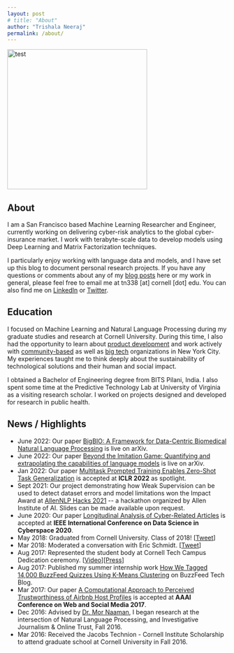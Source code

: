 ```yaml
---
layout: post
# title: "About"
author: "Trishala Neeraj"
permalink: /about/
---
```


<img src="https://drive.google.com/uc?export=&id=1HdgKbw1qqFQ3opksG70zQWWJUlS5FVqc" alt="test" width="320" height=auto> 

## About
I am a San Francisco based Machine Learning Researcher and Engineer, currently working on delivering cyber-risk analytics to the global cyber-insurance market. I work with terabyte-scale data to develop models using Deep Learning and Matrix Factorization techniques.

I particularly enjoy working with language data and models, and I have set up this blog to document personal research projects. If you have any questions or comments about any of my [blog posts](http://trishalaneeraj.github.io/) here or my work in general, please feel free to email me at tn338 [at] cornell [dot] edu. You can also find me on [LinkedIn](https://www.linkedin.com/in/trishalaneeraj/) or [Twitter](https://twitter.com/trishalaneeraj).

## Education
I focused on Machine Learning and Natural Language Processing during my graduate studies and research at Cornell University. During this time, I also had the opportunity to learn about [product development](https://tech.cornell.edu/news/video-tech-with-a-purpose/) and work actively with [community-based](https://medium.com/p/66120ec11854#f79f) as well as [big tech](https://tech.cornell.edu/news/product-challenge-google-cio/) organizations in New York City. My experiences taught me to think deeply about the sustainability of technological solutions and their human and social impact.

I obtained a Bachelor of Engineering degree from BITS Pilani, India. I also spent some time at the Predictive Technology Lab at University of Virginia as a visiting research scholar. I worked on projects designed and developed for research in public health.

## News / Highlights
* June 2022: Our paper [BigBIO: A Framework for Data-Centric Biomedical Natural Language Processing](https://arxiv.org/abs/2206.15076) is live on arXiv.
* June 2022: Our paper [Beyond the Imitation Game: Quantifying and extrapolating the capabilities of language models](https://arxiv.org/abs/2206.04615) is live on arXiv.
* Jan 2022: Our paper [Multitask Prompted Training Enables Zero-Shot Task Generalization](https://arxiv.org/abs/2110.08207) is accepted at **ICLR 2022** as spotlight.
* Sept 2021: Our project demonstrating how Weak Supervision can be used to detect dataset errors and model limitations won the Impact Award at [AllenNLP Hacks 2021](https://allennlp-hackathon.apps.allenai.org/) -- a hackathon organized by Allen Institute of AI. Slides can be made available upon request.
* June 2020: Our paper [Longitudinal Analysis of Cyber-Related Articles](https://ieeexplore.ieee.org/abstract/document/9172854) is accepted at **IEEE International Conference on Data Science in Cyberspace 2020**.
* May 2018: Graduated from Cornell University. Class of 2018! [[Tweet](https://twitter.com/CornellInfoSci/status/1000490385699991552)]
* Mar 2018: Moderated a conversation with Eric Schmidt. [[Tweet](https://twitter.com/trishalaneeraj/status/969640286132559877)]
* Aug 2017: Represented the student body at Cornell Tech Campus Dedication ceremony. [[Video](https://www.youtube.com/watch?v=sDlt4AIKJjw&feature=youtu.be)][[Press](https://www.governor.ny.gov/news/video-photos-rush-transcript-governor-cuomo-delivers-remarks-ribbon-cutting-cornell-tech-campus)]
* Aug 2017: Published my summer internship work [How We Tagged 14,000 BuzzFeed Quizzes Using K-Means Clustering](https://tech.buzzfeed.com/how-we-tagged-14-000-buzzfeed-quizzes-using-k-means-clustering-95fc46bc6daf) on BuzzFeed Tech Blog.
* Mar 2017: Our paper [A Computational Approach to Perceived Trustworthiness of Airbnb Host Profiles](https://www.aaai.org/ocs/index.php/ICWSM/ICWSM17/paper/view/15630/14864) is accepted at **AAAI Conference on Web and Social Media 2017**.
* Dec 2016: Advised by [Dr. Mor Naaman](https://people.jacobs.cornell.edu/mor/), I began research at the intersection of Natural Language Processing, and Investigative Journalism & Online Trust, Fall 2016.
* Mar 2016: Received the Jacobs Technion - Cornell Institute Scholarship to attend graduate school at Cornell University in Fall 2016.